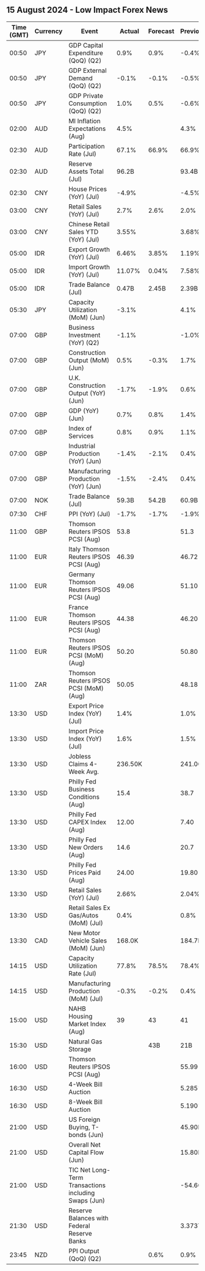 ## 15 August 2024 - Low Impact Forex News

| Time (GMT) | Currency | Event | Actual | Forecast | Previous |
|------|----------|-------|--------|----------|----------|
| 00:50 | JPY | GDP Capital Expenditure (QoQ) (Q2) | 0.9% | 0.9% | -0.4% |
| 00:50 | JPY | GDP External Demand (QoQ) (Q2) | -0.1% | -0.1% | -0.5% |
| 00:50 | JPY | GDP Private Consumption (QoQ) (Q2) | 1.0% | 0.5% | -0.6% |
| 02:00 | AUD | MI Inflation Expectations (Aug) | 4.5% |  | 4.3% |
| 02:30 | AUD | Participation Rate (Jul) | 67.1% | 66.9% | 66.9% |
| 02:30 | AUD | Reserve Assets Total (Jul) | 96.2B |  | 93.4B |
| 02:30 | CNY | House Prices (YoY) (Jul) | -4.9% |  | -4.5% |
| 03:00 | CNY | Retail Sales (YoY) (Jul) | 2.7% | 2.6% | 2.0% |
| 03:00 | CNY | Chinese Retail Sales YTD (YoY) (Jul) | 3.55% |  | 3.68% |
| 05:00 | IDR | Export Growth (YoY) (Jul) | 6.46% | 3.85% | 1.19% |
| 05:00 | IDR | Import Growth (YoY) (Jul) | 11.07% | 0.04% | 7.58% |
| 05:00 | IDR | Trade Balance (Jul) | 0.47B | 2.45B | 2.39B |
| 05:30 | JPY | Capacity Utilization (MoM) (Jun) | -3.1% |  | 4.1% |
| 07:00 | GBP | Business Investment (YoY) (Q2) | -1.1% |  | -1.0% |
| 07:00 | GBP | Construction Output (MoM) (Jun) | 0.5% | -0.3% | 1.7% |
| 07:00 | GBP | U.K. Construction Output (YoY) (Jun) | -1.7% | -1.9% | 0.6% |
| 07:00 | GBP | GDP (YoY) (Jun) | 0.7% | 0.8% | 1.4% |
| 07:00 | GBP | Index of Services | 0.8% | 0.9% | 1.1% |
| 07:00 | GBP | Industrial Production (YoY) (Jun) | -1.4% | -2.1% | 0.4% |
| 07:00 | GBP | Manufacturing Production (YoY) (Jun) | -1.5% | -2.4% | 0.4% |
| 07:00 | NOK | Trade Balance (Jul) | 59.3B | 54.2B | 60.9B |
| 07:30 | CHF | PPI (YoY) (Jul) | -1.7% | -1.7% | -1.9% |
| 11:00 | GBP | Thomson Reuters IPSOS PCSI (Aug) | 53.8 |  | 51.3 |
| 11:00 | EUR | Italy Thomson Reuters IPSOS PCSI (Aug) | 46.39 |  | 46.72 |
| 11:00 | EUR | Germany Thomson Reuters IPSOS PCSI (Aug) | 49.06 |  | 51.10 |
| 11:00 | EUR | France Thomson Reuters IPSOS PCSI (Aug) | 44.38 |  | 46.20 |
| 11:00 | EUR | Thomson Reuters IPSOS PCSI (MoM) (Aug) | 50.20 |  | 50.80 |
| 11:00 | ZAR | Thomson Reuters IPSOS PCSI (MoM) (Aug) | 50.05 |  | 48.18 |
| 13:30 | USD | Export Price Index (YoY) (Jul) | 1.4% |  | 1.0% |
| 13:30 | USD | Import Price Index (YoY) (Jul) | 1.6% |  | 1.5% |
| 13:30 | USD | Jobless Claims 4-Week Avg. | 236.50K |  | 241.00K |
| 13:30 | USD | Philly Fed Business Conditions (Aug) | 15.4 |  | 38.7 |
| 13:30 | USD | Philly Fed CAPEX Index (Aug) | 12.00 |  | 7.40 |
| 13:30 | USD | Philly Fed New Orders (Aug) | 14.6 |  | 20.7 |
| 13:30 | USD | Philly Fed Prices Paid (Aug) | 24.00 |  | 19.80 |
| 13:30 | USD | Retail Sales (YoY) (Jul) | 2.66% |  | 2.04% |
| 13:30 | USD | Retail Sales Ex Gas/Autos (MoM) (Jul) | 0.4% |  | 0.8% |
| 13:30 | CAD | New Motor Vehicle Sales (MoM) (Jun) | 168.0K |  | 184.7K |
| 14:15 | USD | Capacity Utilization Rate (Jul) | 77.8% | 78.5% | 78.4% |
| 14:15 | USD | Manufacturing Production (MoM) (Jul) | -0.3% | -0.2% | 0.4% |
| 15:00 | USD | NAHB Housing Market Index (Aug) | 39 | 43 | 41 |
| 15:30 | USD | Natural Gas Storage |  | 43B | 21B |
| 16:00 | USD | Thomson Reuters IPSOS PCSI (Aug) |  |  | 55.99 |
| 16:30 | USD | 4-Week Bill Auction |  |  | 5.285% |
| 16:30 | USD | 8-Week Bill Auction |  |  | 5.190% |
| 21:00 | USD | US Foreign Buying, T-bonds (Jun) |  |  | 45.90B |
| 21:00 | USD | Overall Net Capital Flow (Jun) |  |  | 15.80B |
| 21:00 | USD | TIC Net Long-Term Transactions including Swaps (Jun) |  |  | -54.60B |
| 21:30 | USD | Reserve Balances with Federal Reserve Banks |  |  | 3.373T |
| 23:45 | NZD | PPI Output (QoQ) (Q2) |  | 0.6% | 0.9% |
